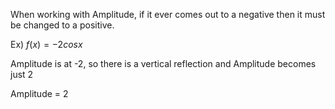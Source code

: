 When working with Amplitude, if it ever comes out to a negative then it must be changed to a positive.

Ex) $f(x) = -2cosx$

Amplitude is at -2, so there is a vertical reflection and Amplitude becomes just 2

Amplitude = 2